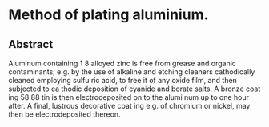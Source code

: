 # Method of plating aluminium.

## Abstract
Aluminum containing 1 8 alloyed zinc is free from grease and organic contaminants, e.g. by the use of alkaline and etching cleaners cathodically cleaned employing sulfu ric acid, to free it of any oxide film, and then subjected to ca thodic deposition of cyanide and borate salts. A bronze coat ing 58 88 tin is then electrodeposited on to the alumi num up to one hour after. A final, lustrous decorative coat ing e.g. of chromium or nickel, may then be electrodeposited thereon.